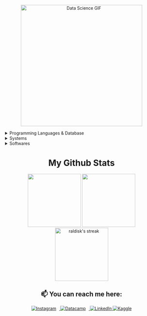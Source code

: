 <p align="center">
 <img src="https://i.giphy.com/media/v1.Y2lkPTc5MGI3NjExc3M5Ym94NXI0N2V1bHFlN2liZXhrNnFqYm5zNGdodm9qajFqcjdsaCZlcD12MV9pbnRlcm5hbF9naWZfYnlfaWQmY3Q9Zw/qgQUggAC3Pfv687qPC/giphy.gif" alt="Data Science GIF" width="400" /> 
</p>
<details>
<summary> Programming Languages & Database </summary>
    <img src="https://img.shields.io/static/v1?style=flat-square?style=for-the-badge&message=Python&color=3776AB&logo=Python&logoColor=FFFFFF&label=" />
    <img src="https://img.shields.io/badge/-PostgreSQL-4169E1?style=flat-square&logo=postgresql&logoColor=white" />
    <img src="https://img.shields.io/badge/JavaScript-323330?style=flat-square?style=for-the-badge&logo=javascript&logoColor=F7DF1E" />
    <img src="https://img.shields.io/badge/MySQL-00000F?style=flat-square?style=for-the-badge&logo=mysql&logoColor=white" />
    <img src="https://img.shields.io/badge/Git-F05032?style=flat-square?style=for-the-badge&logo=git&logoColor=white" />
</details>
<details>
<summary>Systems </summary>
<img src="https://img.shields.io/static/v1?style=for-the-badge&message=Android&color=34A853&logo=Android&logoColor=FFFFFF&label=">
<img src="https://img.shields.io/badge/Windows-087cd5?style=for-the-badge&logo=windows&logoColor=white">
<img src="https://img.shields.io/static/v1?style=for-the-badge&message=Debian&color=A81D33&logo=Debian&logoColor=FFFFFF&label">
</details>
<details>
<summary> Softwares </summary>
<img src="https://img.shields.io/static/v1?style=for-the-badge&message=VSCodium&color=2F80ED&logo=VSCodium&logoColor=FFFFFF&label=">
<img src="https://img.shields.io/static/v1?style=for-the-badge&message=PyCharm&color=000000&logo=PyCharm&logoColor=FFFFFF&label=">
<img src="https://img.shields.io/static/v1?style=for-the-badge&message=Obsidian&color=7C3AED&logo=Obsidian&logoColor=FFFFFF&label=">
<img src="https://img.shields.io/static/v1?style=for-the-badge&message=DataGrip&color=000000&logo=DataGrip&logoColor=FFFFFF&label=">
</details>
<h1 align="center"> My Github Stats </h1>
<div style="text-align: center;">
  <img height="175px" src="https://github-readme-stats-coral-phi-94.vercel.app/api/top-langs/?username=raldisk&layout=compact&theme=midnight-purple"/>
 <img height="175px" src="https://github-readme-stats-coral-phi-94.vercel.app/api/top-langs/?username=raldisk&custom_title=My%20Github%20Stats&hide=contribs,prs&show_icons=true&rank_icon=percentile&theme=tokyonight"/>
  <img height="175px" src="https://github-readme-streak-stats.herokuapp.com?user=raldisk&theme=vue-dark&hide_border=true&date_format=j%20M%5B%20Y%5D" alt="raldisk's streak" />
</div>
<!-- <h2 align="center"> Github Trophies </h2>
<img src="https://github-profile-trophy.vercel.app/?username=raldisk&theme=algolia&column=5"> -->
<div style="text-align: center;">
  <h2>📫 You can reach me here:</h2>
  <p>
    <a href="https://www.instagram.com/raldisk/" target="_blank">
      <img alt="Instagram" src="https://img.shields.io/badge/Instagram-E4405F?style=for-the-badge&logo=instagram&logoColor=white" style="margin-right: 10px;" />
    </a>
    <a href="https://www.datacamp.com/portfolio/raldisk" target="_blank">
      <img alt="Datacamp" src="https://img.shields.io/static/v1?style=for-the-badge&message=DataCamp&color=222222&logo=DataCamp&logoColor=03EF62&label=" style="margin-right: 10px;" />
    </a>
    <a href="https://www.linkedin.com/in/herald-collamar/" target="_blank">
      <img alt="LinkedIn" src="https://img.shields.io/badge/linkedin-%230077B5.svg?&style=for-the-badge&logo=linkedin&logoColor=white" />
    </a>
    <a href="https://www.kaggle.com/heraldcollamar" target="_blank">
    <img alt="Kaggle" src="https://img.shields.io/static/v1?style=for-the-badge&message=Kaggle&color=222222&logo=Kaggle&logoColor=20BEFF&label=)"/>
    </a>
  </p>
<!--   <h2 align="center">WakaTime Stats</h2>
  <figure style="margin: 0 auto;">
    <img src="https://wakatime.com/share/@raldisk/8bc5aa7b-27f1-4034-abb2-808b57ae23df.svg" height="300" width="330" ></embed>
  </figure> -->
</div>
